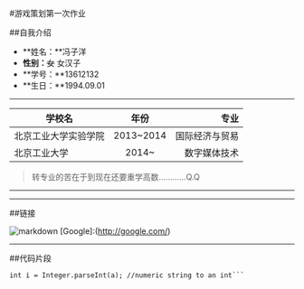 #游戏策划第一次作业

##自我介绍

* **姓名：**冯子洋
* **性别：**~~女~~ 女汉子
* **学号：**13612132
* **生日：**1994.09.01

* * *

| 学校名                    | 年份            | 专业           |
| ------------------------- |:---------------:| --------------:|
| 北京工业大学实验学院      | 2013~2014       | 国际经济与贸易 |
| 北京工业大学              | 2014~           | 数字媒体技术   |
> 转专业的苦在于到现在还要重学高数…………Q.Q

* * *



* * *

##链接

![markdown](http://mouapp.com/Mou_128.png)
[Google]:(http://google.com/)

* * *

##代码片段

```javascriptString a = String.valueOf(2);   //integer to numeric string
int i = Integer.parseInt(a); //numeric string to an int```





